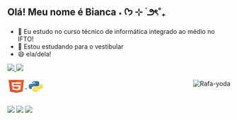 ## Olá! Meu nome é Bianca ˖ ᡣ𐭩 ⊹ ࣪  ౨ৎ˚₊


- 🔭 Eu estudo no curso técnico de informática integrado ao médio no IFTO!
- 🌱 Estou estudando para o vestibular
- 😄 ela/dela!

 <div>
  <a href="https://github.com/bianqaw">
  <img height="180em" src="https://github-readme-stats.vercel.app/api?username=bianqaw&show_icons=true&theme=radical&include_all_commits=true&count_private=true"/>
  <img height="180em" src="https://github-readme-stats.vercel.app/api/top-langs/?username=bianqaw&layout=compact&langs_count=16&theme=radical"/>
</div>
<div style="display: inline_block"><br>
  <img align="center" alt="Rafa-HTML" height="30" width="40" src="https://raw.githubusercontent.com/devicons/devicon/master/icons/html5/html5-original.svg">
  <img align="center" alt="Rafa-Python" height="30" width="40" src="https://raw.githubusercontent.com/devicons/devicon/master/icons/python/python-original.svg">
  <img align="right" alt="Rafa-yoda" src="https://cdn.discordapp.com/attachments/795358919417397249/825430589581688872/hi.gif">
</div>
  
##

<div>
   <a href="https://www.youtube.com/channel/UCgQPkCsB3IOwI1rfv0ZIQfw" target="_blank"><img src="https://img.shields.io/badge/YouTube-FF0000?style=for-the-badge&logo=youtube&logoColor=white" target="_blank"></a>
  <a href="https://instagram.com/bianqaw" target="_blank"><img src="https://img.shields.io/badge/-Instagram-%23E4405F?style=for-the-badge&logo=instagram&logoColor=white" target="_blank"></a>
 <a href="https://discord.gg/G9GPg5SA75" target="_blank"><img src="https://img.shields.io/badge/Discord-7289DA?style=for-the-badge&logo=discord&logoColor=white" target="_blank"></a> 
</div>

